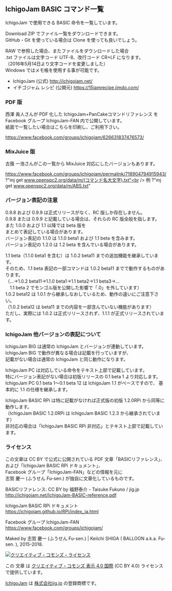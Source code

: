 ## IchigoJam BASIC コマンド一覧

IchigoJam で使用できる BASIC 命令を一覧しています。

Download ZIP でファイル一覧をダウンロードできます。<br />
GitHub・Git を使っている場合は Clone を使っても良いでしょう。

RAW で参照した場合、またファイルをダウンロードした場合<br />
.txt ファイルは文字コード UTF-8、改行コード CR+LF になります。<br />
（2016年5月14日より文字コードを変更しました）<br />
Windows ではメモ帳を使用する事が可能です。

* IchigoJam (公式) http://ichigojam.net/
* イチゴジャム レシピ (公開元) https://15jamrecipe.jimdo.com/

### PDF 版

西澤 眞人さんが PDF 化した IchigoJam+PanCakeコマンドリファレンス を<br />
Facebook グループ IchigoJam-FAN 内で公開しています。<br />
紙面で一覧したい場合はこちらを印刷し、ご利用下さい。

https://www.facebook.com/groups/ichigojam/626631837476573/

### MixJuice 版

古籏 一浩さんがこの一覧から MixJuice 対応にしたバージョンもあります。

https://www.facebook.com/groups/ichigojam/permalink/718904794915943/<br />
?"mj get www.openspc2.org/data/m/(コマンド名大文字).txt"<br />
例 ?"mj get www.openspc2.org/data/m/ABS.txt"

### バージョン表記の注意

0.9.8 および 0.9.9 は正式リリースがなく、RC 版しか存在しません。<br />
0.9.8 または 0.9.9 と記載している場合は、それらの RC 版全般を指します。<br />
また 1.0.0 および 1.1 以降では beta 版を<br />
まとめて表記している場合があります。<br />
バージョン表記の 1.1.0 は 1.1.0 beta1 および 1.1 beta を含みます。<br />
バージョン表記の 1.2.0 は 1.2 beta を含んでいる場合があります。

1.1 beta（1.1.0 beta1 を含む）は 1.0.2 beta11 までの追加機能を継承しています。<br />
そのため、1.1 beta 表記の一部コマンドは 1.0.2 beta11 までで動作するものがあります。<br />
（...→1.0.2 beta11→1.1.0 beta1→1.1 beta2→1.1 beta3→...<br />
　1.1 beta 2 でモンゴル版を公開した影響で「.0」を外しています）<br />
1.0.2 beta12 は 1.0.1 から継承しなおしているため、動作の違いにご注意下さい。<br />
（1.0.2 beta12 は beta11 までの内容を一部含んでいない機能があります）<br />
ただし、実際には 1.0.2 は正式リリースされず、1.1.1 が正式リリースされています。

### IchigoJam 他バージョンの表記について

IchigoJam BIG は通常の IchigoJam とバージョンが連動しています。<br />
IchigoJam BIG で動作が異なる場合は記載を行っていますが、<br />
記載がない場合は通常の IchigoJam と同じ動作になります。

IchigoJam PC は対応している命令をテキスト上部で記載しています。<br />
特にバージョン表記がない場合は初版リリースの 0.1 beta 1 より対応します。<br />
IchigoJam PC 0.1 beta 1〜0.1 beta 12 は IchigoJam 1.1 がベースですので、
基本的に 1.1 の仕様を継承します。<br />

IchigoJam BASIC RPi は特に記載がなければ正式版の初版 1.2.0RPi から同等に動作します。<br />
（IchigoJam BASIC 1.2.0RPi は IchigoJam BASIC 1.2.3 から継承されています）<br />
非対応の場合は「IchigoJam BASIC RPi 非対応」とテキスト上部で記載しています。

### ライセンス

この文章は CC BY で公式に公開されている PDF 文章「BASICリファレンス」、<br />
および「IchigoJam BASIC RPi ドキュメント」、<br />
Facebook グループ「IchigoJam-FAN」などの情報を元に<br />
志賀 慶一 (ふうせん Fu-sen.) が独自に文章化しているものです。

BASICリファレンス: CC BY by 福野泰介 - Taisuke Fukuno / jig.jp<br />
http://ichigojam.net/IchigoJam-BASIC-reference.pdf

IchigoJam BASIC RPi ドキュメント<br />
https://ichigojam.github.io/RPi/index_ja.html

Facebook グループ IchigoJam-FAN<br />
https://www.facebook.com/groups/ichigojam/<br />

Maked by 志賀 慶一 (ふうせん Fu-sen.) | Keiichi SHIGA ( BALLOON a.k.a. Fu-sen. ), 2015-2018.

<a rel="license" href="http://creativecommons.org/licenses/by/4.0/"><img alt="クリエイティブ・コモンズ・ライセンス" style="border-width:0" src="https://licensebuttons.net/l/by/4.0/88x31.png" /></a>

この 文章 は <a rel="license" href="http://creativecommons.org/licenses/by/4.0/">クリエイティブ・コモンズ 表示 4.0 国際</a> (CC BY 4.0) ライセンスで提供しています。

<a href="http://ichigojam.net/" target="_blank">IchigoJam</a> は <a href="http://jig.jp/" target="_blank">株式会社jig.jp</a> の登録商標です。
